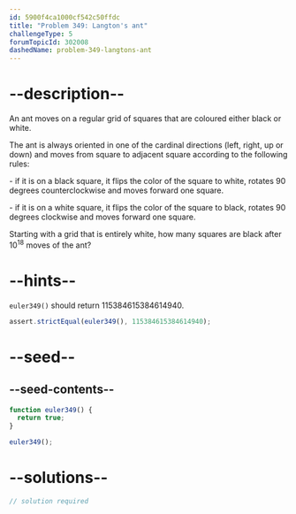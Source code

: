 ```yaml
---
id: 5900f4ca1000cf542c50ffdc
title: "Problem 349: Langton's ant"
challengeType: 5
forumTopicId: 302008
dashedName: problem-349-langtons-ant
---
```


# --description--

An ant moves on a regular grid of squares that are coloured either black or white.

The ant is always oriented in one of the cardinal directions (left, right, up or down) and moves from square to adjacent square according to the following rules:

\- if it is on a black square, it flips the color of the square to white, rotates 90 degrees counterclockwise and moves forward one square.

\- if it is on a white square, it flips the color of the square to black, rotates 90 degrees clockwise and moves forward one square.

Starting with a grid that is entirely white, how many squares are black after 10<sup>18</sup> moves of the ant?

# --hints--

`euler349()` should return 115384615384614940.

```js
assert.strictEqual(euler349(), 115384615384614940);
```

# --seed--

## --seed-contents--

```js
function euler349() {
  return true;
}

euler349();
```

# --solutions--

```js
// solution required
```
